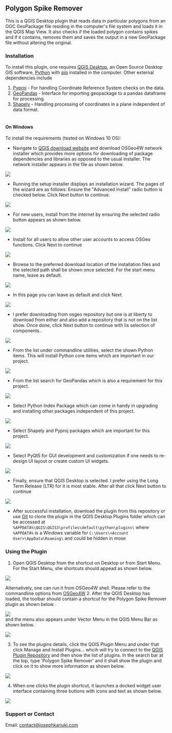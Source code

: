 ## Polygon Spike Remover

This is a QGIS Desktop plugin that reads data in particular polygons from an OGC GeoPackage file residing in the 
computer's file system and loads it in the QGIS Map View. It also checks if the loaded polygon contains spikes and if it
contains, removes them and saves the output in a new GeoPackage file without altering the original.
### Installation
To install this plugin, one requires [QGIS Desktop](https://qgis.org), an Open Source Desktop GIS software, 
[Python](https://python.org) with [pip](https://pip.pypa.io) installed in the computer. Other external dependencies include
1. [Pyproj](https://pypi.org/project/pyproj/) - For handling Coordinate Reference System checks on the data.
2. [GeoPandas](https://geopandas.org/) -  Interface for importing geopackage to a pandas dataframe for processing.
3. [Shapely](https://shapely.readthedocs.io) - Handling processing of coordinates in a plane independent of data format.</br></br>
#### On Windows
To install the requirements (tested on Windows 10 OS):
* Navigate to [QGIS download website](https://www.qgis.org/en/site/forusers/download.html#windows) and download OSGeo4W 
network installer which provides more options for downloading of package dependencies and libraries as opposed to the usual
installer. The network installer appears in the file as shown below.

<img src="https://github.com/jkariukidev/polygon_spike_remover/blob/main/img/readme/osgeo4w_installer.png">

* Running the setup installer displays an installation wizard. The pages of the wizard are as follows:
Ensure the "Advanced Install" radio button is checked below. Click Next button to continue. 

<img src="https://raw.githubusercontent.com/jkariukidev/polygon_spike_remover/main/img/readme/osgeo4w_installer.png">

* For new users, install from the internet by ensuring the selected radio button appears as shown below.

<img src="ihttps://raw.githubusercontent.com/jkariukidev/polygon_spike_remover/main/img/readme/osgeo4w_installer_1.png">

* Install for all users to allow other user accounts to access OSGeo functions. Click Next to continue

<img src="https://raw.githubusercontent.com/jkariukidev/polygon_spike_remover/main/img/readme/osgeo4w_installer_2.png">

* Browse to the preferred download location of the installation files and the selected path shall be shown once
selected. For the start menu name, leave as default.

<img src="https://raw.githubusercontent.com/jkariukidev/polygon_spike_remover/main/img/readme/osgeo4w_installer_3.png">

* In this page you can leave as default and click Next.

<img src="https://raw.githubusercontent.com/jkariukidev/polygon_spike_remover/main/img/readme/osgeo4w_installer_4.png">

* I prefer downloading from osgeo repository but one is at liberty to download from either and also add a repository
that is not on the list show. Once done, click Next button to continue with lis selection of components..

<img src="https://raw.githubusercontent.com/jkariukidev/polygon_spike_remover/main/img/readme/osgeo4w_installer_5.png">

* From the list under commandline utilities, select the shown Python items. This will install Python core items which are
important in our project.

<img src="https://raw.githubusercontent.com/jkariukidev/polygon_spike_remover/main/img/readme/osgeo4w_installer_6_python.png"/>

* From the list search for GeoPandas which is also a requirement for this project.

<img src="https://raw.githubusercontent.com/jkariukidev/polygon_spike_remover/main/img/readme/osgeo4w_installer_6_python_geopandas.png"/>

* Select Python Index Package which can come in handy in upgrading and installing other packages independent of this project.

<img src="https://raw.githubusercontent.com/jkariukidev/polygon_spike_remover/main/img/readme/osgeo4w_installer_6_python_pip.png"/>

* Select Shapely and Pyproj packages which are important for this project.

<img src="https://raw.githubusercontent.com/jkariukidev/polygon_spike_remover/main/img/readme/osgeo4w_installer_6_python_pyproj_shapely_.png"/>

* Select PyQt5 for GUI development and customization if one needs to re-design UI layout or create custom UI widgets.

<img src="https://raw.githubusercontent.com/jkariukidev/polygon_spike_remover/main/img/readme/osgeo4w_installer_6_python_pyqt5_.png"/>

* Finally, ensure that QGIS Desktop is selected. I prefer using the Long Term Release (LTR) for it is most stable. After all that click
Next button to continue

<img src="https://raw.githubusercontent.com/jkariukidev/polygon_spike_remover/main/img/readme/osgeo4w_installer_6_qgis_ltr_.png"/>

* After successful installation, download the plugin from this repository or use [Git](https://git-scm.com) to clone the plugin in the 
QGIS Desktop Plugins folder which can be accessed at `%APPDATA%\QGIS\QGIS3\profiles\default\python\plugins\` where
`%APPDATA%` is a Windows variable for `C:\Users\<Account User>\AppData\Roaming\` and could be hidden in mose 
### Using the Plugin
1. Open QGIS Desktop from the shortcut on Desktop or from Start Menu. For the Start Menu, she shortcuts should appead as shown below.

<img src="https://raw.githubusercontent.com/jkariukidev/polygon_spike_remover/main/img/readme/qgis_shortcut.png"/>

Alternatively, one can run it from OSGeo4W shell. Please refer to the commandline options from [OSGeo4W](https://trac.osgeo.org/osgeo4w/wiki/CommandLine)
2. After the QGIS Desktop has loaded, the toolbar should contain a shortcut for the Polygon Spike Remover plugin as shown below.

<img src="https://raw.githubusercontent.com/jkariukidev/polygon_spike_remover/main/img/readme/toolbar_shortcut.png"/><br> and the menu also appears under Vector Menu in the QGIS Menu Bar as 
shown below.

<img src="https://raw.githubusercontent.com/jkariukidev/polygon_spike_remover/main/img/readme/plugin_menu.png"/>

3. To see the plugins details, click the QGIS Plugin Menu and under that click Manage and Install Plugins... whcih will
try to connect to the [QGIS Plugin Repository](https://plugins.qgis.org/) and then show the list of plugins. In the search bar
at the top, type 'Polygon Spike Remover' and it shall show the plugin and click on it to show more information as shown below.

<img src="https://raw.githubusercontent.com/jkariukidev/polygon_spike_remover/main/img/readme/qgis_plugin_info.png"/>

4. When one clicks the plugin shortcut, it launches a docked widget user interface containing three buttons with icons and 
text as shown below.

<img src="https://raw.githubusercontent.com/jkariukidev/polygon_spike_remover/main/img/readme/user_interface.png"/>



### Support or Contact

Email: contact@josephkariuki.com

